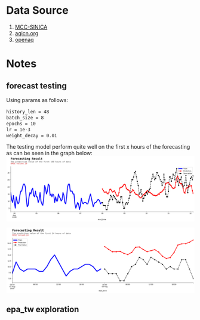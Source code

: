# Data Source
1. [MCC-SINICA](https://github.com/MCC-SINICA/Using-Satellite-Data-on-Remote-Transportation)
2. [aqicn.org](https://aqicn.org/historical#!city:indonesia/jakarta/us-consulate/south)
3. [openaq](https://openaq.org/developers/platform-overview/)

# Notes

## forecast testing

Using params as follows:
```
history_len = 48
batch_size = 8 
epochs = 10
lr = 1e-3
weight_decay = 0.01
```

The testing model perform quite well on the first x hours of the forecasting as can be seen in the graph below:
![Forecasting Result](notebooks\images\prediction_result_100_hour.png "Prediction of first 100 hour")

![Forecasting Result](notebooks\images\prediction_result_24_hour.png "Prediction of first 24 hour")

## epa_tw exploration


